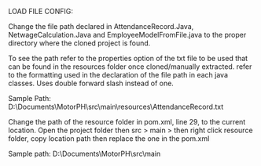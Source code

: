 LOAD FILE CONFIG:

Change the file path declared in AttendanceRecord.Java, NetwageCalculation.Java and EmployeeModelFromFile.java to the proper directory where the cloned project is found.

To see the path refer to the properties option of the txt file to be used that can be found in the resources folder once cloned/manually extracted.
refer to the formatting used in the declaration of the file path in each java classes. Uses double forward slash instead of one.

Sample Path: D:\\Documents\\MotorPH\\src\\main\\resources\\AttendanceRecord.txt

Change the path of the resource folder in pom.xml, line 29, to the current location. Open the project folder then src > main > then right click resource folder, copy location path then replace the one in the pom.xml

Sample path: D:\Documents\MotorPH\src\main
